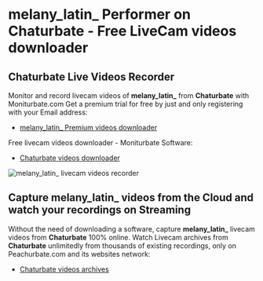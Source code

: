 # melany_latin_ Performer on Chaturbate - Free LiveCam videos downloader

## Chaturbate Live Videos Recorder

Monitor and record livecam videos of **melany_latin_** from **Chaturbate** with Moniturbate.com
Get a premium trial for free by just and only registering with your Email address:
* [melany_latin_ Premium videos downloader](https://moniturbate.com/request-demo-licence-key.html)

Free livecam videos downloader - Moniturbate Software:
* [Chaturbate videos downloader](https://moniturbate.com/moniturbate-download-software.html)

![melany_latin_ livecam videos recorder](https://peachurnet.com/templates/moniturbate-software.png)


## Capture melany_latin_ videos from the Cloud and watch your recordings on Streaming

Without the need of downloading a software, capture **melany_latin_** livecam videos from **Chaturbate** 100% online.
Watch Livecam archives from **Chaturbate** unlimitedly from thousands of existing recordings, only on Peachurbate.com and its websites network:
* [Chaturbate videos archives](https://peachurnet.com/)